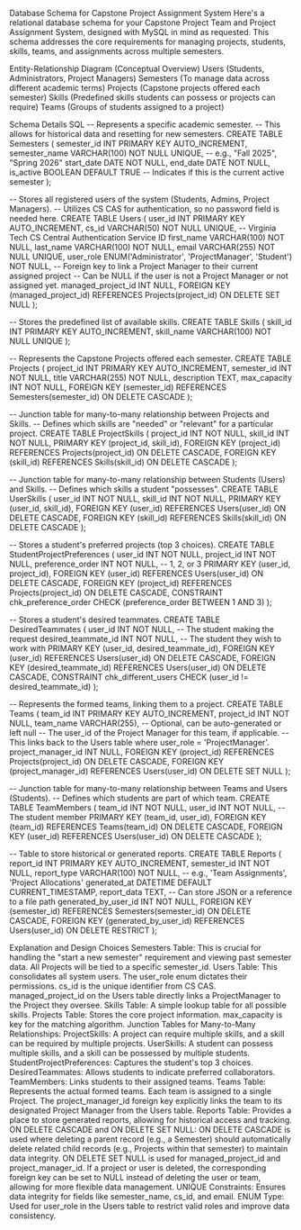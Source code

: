 Database Schema for Capstone Project Assignment System
Here's a relational database schema for your Capstone Project Team and Project Assignment System, designed with MySQL in mind as requested. This schema addresses the core requirements for managing projects, students, skills, teams, and assignments across multiple semesters.

Entity-Relationship Diagram (Conceptual Overview)
Users (Students, Administrators, Project Managers)
Semesters (To manage data across different academic terms)
Projects (Capstone projects offered each semester)
Skills (Predefined skills students can possess or projects can require)
Teams (Groups of students assigned to a project)

Schema Details
SQL
-- Represents a specific academic semester.
-- This allows for historical data and resetting for new semesters.
CREATE TABLE Semesters (
semester_id INT PRIMARY KEY AUTO_INCREMENT,
semester_name VARCHAR(100) NOT NULL UNIQUE, -- e.g., "Fall 2025", "Spring 2026"
start_date DATE NOT NULL,
end_date DATE NOT NULL,
is_active BOOLEAN DEFAULT TRUE -- Indicates if this is the current active semester
);

-- Stores all registered users of the system (Students, Admins, Project Managers).
-- Utilizes CS CAS for authentication, so no password field is needed here.
CREATE TABLE Users (
user_id INT PRIMARY KEY AUTO_INCREMENT,
cs_id VARCHAR(50) NOT NULL UNIQUE, -- Virginia Tech CS Central Authentication Service ID
first_name VARCHAR(100) NOT NULL,
last_name VARCHAR(100) NOT NULL,
email VARCHAR(255) NOT NULL UNIQUE,
user_role ENUM('Administrator', 'ProjectManager', 'Student') NOT NULL,
-- Foreign key to link a Project Manager to their current assigned project
-- Can be NULL if the user is not a Project Manager or not assigned yet.
managed_project_id INT NULL,
FOREIGN KEY (managed_project_id) REFERENCES Projects(project_id) ON DELETE SET NULL
);

-- Stores the predefined list of available skills.
CREATE TABLE Skills (
skill_id INT PRIMARY KEY AUTO_INCREMENT,
skill_name VARCHAR(100) NOT NULL UNIQUE
);

-- Represents the Capstone Projects offered each semester.
CREATE TABLE Projects (
project_id INT PRIMARY KEY AUTO_INCREMENT,
semester_id INT NOT NULL,
title VARCHAR(255) NOT NULL,
description TEXT,
max_capacity INT NOT NULL,
FOREIGN KEY (semester_id) REFERENCES Semesters(semester_id) ON DELETE CASCADE
);

-- Junction table for many-to-many relationship between Projects and Skills.
-- Defines which skills are "needed" or "relevant" for a particular project.
CREATE TABLE ProjectSkills (
project_id INT NOT NULL,
skill_id INT NOT NULL,
PRIMARY KEY (project_id, skill_id),
FOREIGN KEY (project_id) REFERENCES Projects(project_id) ON DELETE CASCADE,
FOREIGN KEY (skill_id) REFERENCES Skills(skill_id) ON DELETE CASCADE
);

-- Junction table for many-to-many relationship between Students (Users) and Skills.
-- Defines which skills a student "possesses".
CREATE TABLE UserSkills (
user_id INT NOT NULL,
skill_id INT NOT NULL,
PRIMARY KEY (user_id, skill_id),
FOREIGN KEY (user_id) REFERENCES Users(user_id) ON DELETE CASCADE,
FOREIGN KEY (skill_id) REFERENCES Skills(skill_id) ON DELETE CASCADE
);

-- Stores a student's preferred projects (top 3 choices).
CREATE TABLE StudentProjectPreferences (
user_id INT NOT NULL,
project_id INT NOT NULL,
preference_order INT NOT NULL, -- 1, 2, or 3
PRIMARY KEY (user_id, project_id),
FOREIGN KEY (user_id) REFERENCES Users(user_id) ON DELETE CASCADE,
FOREIGN KEY (project_id) REFERENCES Projects(project_id) ON DELETE CASCADE,
CONSTRAINT chk_preference_order CHECK (preference_order BETWEEN 1 AND 3)
);

-- Stores a student's desired teammates.
CREATE TABLE DesiredTeammates (
user_id INT NOT NULL, -- The student making the request
desired_teammate_id INT NOT NULL, -- The student they wish to work with
PRIMARY KEY (user_id, desired_teammate_id),
FOREIGN KEY (user_id) REFERENCES Users(user_id) ON DELETE CASCADE,
FOREIGN KEY (desired_teammate_id) REFERENCES Users(user_id) ON DELETE CASCADE,
CONSTRAINT chk_different_users CHECK (user_id != desired_teammate_id)
);

-- Represents the formed teams, linking them to a project.
CREATE TABLE Teams (
team_id INT PRIMARY KEY AUTO_INCREMENT,
project_id INT NOT NULL,
team_name VARCHAR(255), -- Optional, can be auto-generated or left null
-- The user_id of the Project Manager for this team, if applicable.
-- This links back to the Users table where user_role = 'ProjectManager'.
project_manager_id INT NULL,
FOREIGN KEY (project_id) REFERENCES Projects(project_id) ON DELETE CASCADE,
FOREIGN KEY (project_manager_id) REFERENCES Users(user_id) ON DELETE SET NULL
);

-- Junction table for many-to-many relationship between Teams and Users (Students).
-- Defines which students are part of which team.
CREATE TABLE TeamMembers (
team_id INT NOT NULL,
user_id INT NOT NULL, -- The student member
PRIMARY KEY (team_id, user_id),
FOREIGN KEY (team_id) REFERENCES Teams(team_id) ON DELETE CASCADE,
FOREIGN KEY (user_id) REFERENCES Users(user_id) ON DELETE CASCADE
);

-- Table to store historical or generated reports.
CREATE TABLE Reports (
report_id INT PRIMARY KEY AUTO_INCREMENT,
semester_id INT NOT NULL,
report_type VARCHAR(100) NOT NULL, -- e.g., 'Team Assignments', 'Project Allocations'
generated_at DATETIME DEFAULT CURRENT_TIMESTAMP,
report_data TEXT, -- Can store JSON or a reference to a file path
generated_by_user_id INT NOT NULL,
FOREIGN KEY (semester_id) REFERENCES Semesters(semester_id) ON DELETE CASCADE,
FOREIGN KEY (generated_by_user_id) REFERENCES Users(user_id) ON DELETE RESTRICT
);

Explanation and Design Choices
Semesters Table: This is crucial for handling the "start a new semester" requirement and viewing past semester data. All Projects will be tied to a specific semester_id.
Users Table: This consolidates all system users. The user_role enum dictates their permissions. cs_id is the unique identifier from CS CAS. managed_project_id on the Users table directly links a ProjectManager to the Project they oversee.
Skills Table: A simple lookup table for all possible skills.
Projects Table: Stores the core project information. max_capacity is key for the matching algorithm.
Junction Tables for Many-to-Many Relationships:
ProjectSkills: A project can require multiple skills, and a skill can be required by multiple projects.
UserSkills: A student can possess multiple skills, and a skill can be possessed by multiple students.
StudentProjectPreferences: Captures the student's top 3 choices.
DesiredTeammates: Allows students to indicate preferred collaborators.
TeamMembers: Links students to their assigned teams.
Teams Table: Represents the actual formed teams. Each team is assigned to a single Project. The project_manager_id foreign key explicitly links the team to its designated Project Manager from the Users table.
Reports Table: Provides a place to store generated reports, allowing for historical access and tracking.
ON DELETE CASCADE and ON DELETE SET NULL:
ON DELETE CASCADE is used where deleting a parent record (e.g., a Semester) should automatically delete related child records (e.g., Projects within that semester) to maintain data integrity.
ON DELETE SET NULL is used for managed_project_id and project_manager_id. If a project or user is deleted, the corresponding foreign key can be set to NULL instead of deleting the user or team, allowing for more flexible data management.
UNIQUE Constraints: Ensures data integrity for fields like semester_name, cs_id, and email.
ENUM Type: Used for user_role in the Users table to restrict valid roles and improve data consistency.
